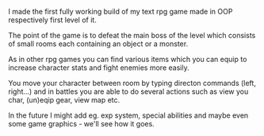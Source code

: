 I made the first fully working build of my text rpg game made in OOP respectively first level of it.

The point of the game is to defeat the main boss of the level which consists of small rooms each containing an object or a monster.

As in other rpg games you can find various items which you can equip to increase character stats and fight enemies more easily.

You move your character between room by typing directon commands (left, right...) and in battles you are able to do several actions such as view you char, (un)eqip gear, view map etc.

In the future I might add eg. exp system, special abilities and maybe even some game graphics - we'll see how it goes. 
